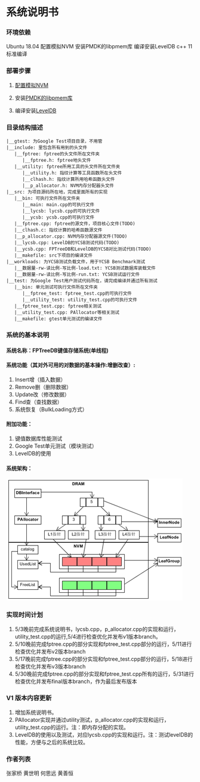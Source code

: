
系统说明书
===========================

### 环境依赖
Ubuntu 18.04
配置模拟NVM
安装PMDK的libpmem库
编译安装LevelDB
c++ 11标准编译

### 部署步骤
1. [配置模拟NVM](https://software.intel.com/zh-cn/articles/how-to-emulate-persistent-memory-on-an-intel-architecture-server)

2. 安装[PMDK的libpmem库](http://pmem.io/pmdk/libpmem/)

3. 编译安装[LevelDB](https://github.com/google/leveldb)

### 目录结构描述
```
|__gtest: 为Google Test项目目录，不用管  
|__include: 里包含所有用到的头文件  
   |__fptree: fptree的头文件所在文件夹  
      |__fptree.h: fptree地头文件  
   |__utility: fptree所用工具的头文件所在文件夹  
      |__utility.h: 指纹计算等工具函数所在头文件  
      |__clhash.h: 指纹计算所用哈希函数头文件  
      |__p_allocator.h: NVM内存分配器头文件  
|__src: 为项目源码所在地，完成里面所有的实现  
   |__bin: 可执行文件所在文件夹
      |__main: main.cpp的可执行文件
      |__lycsb: lycsb.cpp的可执行文件
      |__ycsb: ycsb.cpp的可执行文件
   |__fptree.cpp: fptree的源文件，项目核心文件(TODO)  
   |__clhash.c: 指纹计算的哈希函数源文件  
   |__p_allocator.cpp: NVM内存分配器源文件(TODO)  
   |__lycsb.cpp: LevelDB的YCSB测试代码(TODO)  
   |__ycsb.cpp: FPTreeDB和LevelDB的YCSB对比测试代码(TODO)  
   |__makefile: src下项目的编译文件  
|__workloads: 为YCSB测试负载文件，用于YCSB Benchmark测试  
   |__数据量-rw-读比例-写比例-load.txt: YCSB测试数据库装载文件  
   |__数据量-rw-读比例-写比例-run.txt: YCSB测试运行文件  
|__test: 为Google Test用户测试代码所在，请完成编译并通过所有测试  
   |__bin: 单元测试可执行文件所在文件夹
      |__fptree_test: fptree_test.cpp的可执行文件
      |__utility_test: utility_test.cpp的可执行文件
   |__fptree_test.cpp: fptree相关测试  
   |__utility_test.cpp: PAllocator等相关测试  
   |__makefile: gtest单元测试的编译文件   
```
### 系统的基本说明
#### 系统名称：FPTreeDB键值存储系统(单线程)
#### 系统功能（其对外可用的对数据的基本操作:增删改查）:
1. Insert增（插入数据）
2. Remove删（删除数据）
3. Update改（修改数据）
4. Find查（查找数据）
5. 系统恢复（BulkLoading方式）
#### 附加功能：
1. 键值数据库性能测试
2. Google Test单元测试（模块测试）
3. LevelDB的使用
#### 系统架构：
![FPTreeDB架构](../assert/FPTreeDB.png)

### 实现时间计划
1. 5/3晚前完成系统说明书，lycsb.cpp，p_allocator.cpp的实现和运行，utility_test.cpp的运行,5/4进行检查优化并发布v1版本branch。
2. 5/10晚前完成fptree.cpp的部分实现和fptree_test.cpp部分的运行，5/11进行检查优化并发布v2版本branch
3. 5/17晚前完成fptree.cpp的部分实现和fptree_test.cpp部分的运行，5/18进行检查优化并发布v3版本branch
4. 5/30晚前完成fptree.cpp的部分实现和fptree_test.cpp所有的运行，5/31进行检查优化并发布final版本branch，作为最后发布版本

### V1 版本内容更新
1. 增加系统说明书。
2. PAllocator实现并通过utility测试，p_allocator.cpp的实现和运行，utility_test.cpp的运行。注：即内存分配的实现。
3. LevelDB的使用以及测试，对应lycsb.cpp的实现和运行。注：测试levelDB的性能，方便与之后的系统比较。

### 作者列表
张家桥 黄世明 何思远 黄善恒

